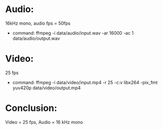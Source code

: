 # Audio:
16kHz mono, audio fps = 50fps

* command:
ffmpeg -i data/audio/input.wav -ar 16000 -ac 1 data/audio/output.wav

# Video:
25 fps

* command:
ffmpeg -i data/video/input.mp4 -r 25 -c:v libx264 -pix_fmt yuv420p data/video/output.mp4

# Conclusion:
Video = 25 fps, Audio = 16 kHz mono